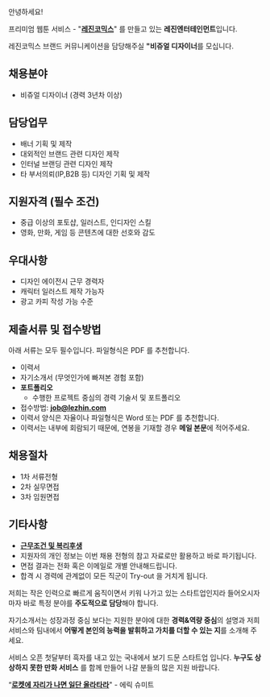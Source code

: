 안녕하세요!

프리미엄 웹툰 서비스 - "**[레진코믹스](http://www.lezhin.com)**" 를 만들고 있는 **레진엔터테인먼트**입니다.

레진코믹스 브랜드 커뮤니케이션을 담당해주실 **"비쥬얼 디자이너**를 모십니다.


## 채용분야

- 비쥬얼 디자이너 (경력 3년차 이상)


## 담당업무

- 배너 기획 및 제작
- 대외적인 브랜드 관련 디자인 제작
- 인터널 브랜딩 관련 디자인 제작
- 타 부서의뢰(IP,B2B 등) 디자인 기획 및 제작


## 지원자격 (필수 조건)

- 중급 이상의 포토샵, 일러스트, 인디자인 스킬
- 영화, 만화, 게임 등 콘텐츠에 대한 선호와 감도
 

## 우대사항

- 디자인 에이전시 근무 경력자
- 캐릭터 일러스트 제작 가능자
- 광고 카피 작성 가능 수준


## 제출서류 및 접수방법

아래 서류는 모두 필수입니다. 파일형식은 PDF 를 추천합니다.

- 이력서 
- 자기소개서 (무엇인가에 빠져본 경험 포함)
- **포트폴리오**
  - 수행한 프로젝트 중심의 경력 기술서 및 포트폴리오 
- 접수방법: **job@lezhin.com** 
- 이력서 양식은 자율이나 파일형식은 Word 또는 PDF 를 추천합니다.
- 이력서는 내부에 회람되기 때문에, 연봉을 기재할 경우 **메일 본문**에 적어주세요.


## 채용절차 

- 1차 서류전형
- 2차 실무면접 
- 3차 임원면접 


## 기타사항 
- [**근무조건 및 복리후생**](https://github.com/lezhin/apply/blob/master/README.md)
- 지원자의 개인 정보는 이번 채용 전형의 참고 자료로만 활용하고 바로 파기됩니다.
- 면접 결과는 전화 혹은 이메일로 개별 안내해드립니다.
- 합격 시 경력에 관계없이 모든 직군이 Try-out 을 거치게 됩니다. 


저희는 작은 인력으로 빠르게 움직이면서 키워 나가고 있는 스타트업인지라 들어오시자마자 바로 특정 분야를 **주도적으로 담당**해야 합니다. 

자기소개서는 성장과정 중심 보다는 지원한 분야에 대한 **경력&역량 중심**의 설명과 저희 서비스와 팀내에서 **어떻게 본인의 능력을 발휘하고 가치를 더할 수 있는 지**를 소개해 주세요.

서비스 오픈 첫달부터 흑자를 내고 있는 국내에서 보기 드문 스타트업 입니다. **누구도 상상하지 못한 만화 서비스** 를 함께 만들어 나갈 분들의 많은 지원 바랍니다.


“[**로켓에 자리가 나면 일단 올라타라**](http://estima.wordpress.com/2012/05/28/sheryl/)" - 에릭 슈미트